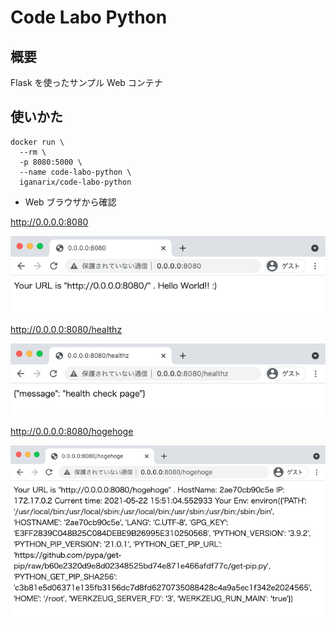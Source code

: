 # Code Labo Python

## 概要

Flask を使ったサンプル Web コンテナ

## 使いかた

```
docker run \
  --rm \
  -p 8080:5000 \
  --name code-labo-python \
  iganarix/code-labo-python
```

+ Web ブラウザから確認

http://0.0.0.0:8080

![](https://raw.githubusercontent.com/iganari/code-labo/modify-readme-only/python/web-sample-all/01.png)

http://0.0.0.0:8080/healthz

![](https://raw.githubusercontent.com/iganari/code-labo/modify-readme-only/python/web-sample-all/02.png)

http://0.0.0.0:8080/hogehoge

![](https://raw.githubusercontent.com/iganari/code-labo/modify-readme-only/python/web-sample-all/03.png)

